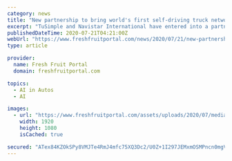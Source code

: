 ```yaml
---
category: news
title: "New partnership to bring world's first self-driving truck network to North America"
excerpt: "TuSimple and Navistar International have entered into a partnership to co-develop a U.S. network of self-driving trucks targeted for production by 2024."
publishedDateTime: 2020-07-21T04:21:00Z
webUrl: "https://www.freshfruitportal.com/news/2020/07/21/new-partnership-to-bring-worlds-first-self-driving-truck-network-to-north-america/"
type: article

provider:
  name: Fresh Fruit Portal
  domain: freshfruitportal.com

topics:
  - AI in Autos
  - AI

images:
  - url: "https://www.freshfruitportal.com/assets/uploads/2020/07/media-slide1_bg.jpg"
    width: 1920
    height: 1080
    isCached: true

secured: "ATex84KZOkSPy8VMJTe4RmJ4mfc75XQ3Dc2/U0Z+1I297JEMxmOSMPncn0mgVEV1OolQJYXb9R9UkyIN0kE9cCscr6/SgDJbB7UDtCB827Ljn7IMm2btcA03QfXhJ/nwz5QqxE3gBPZp1CRzfxr75GA5qiGKvhZ6f2vPbHVbiMSuAkou+LpG8iHBd5RBkB3pu9PlMoRsWla40sZOmbVwyPp2hCgrlabQ9eCXv9d6iGUZeyaBd/w932nJNWEXe6LbocEAY/642CX+KzjFCKmiYydgjVbY/efW18IWhnbJYf5va9PtgqsJ7Ac1sjyMeFXxZlOU8BecpsBvbguitG9K6Q==;cbecctXi18vHthxseZwjoQ=="
---
```


